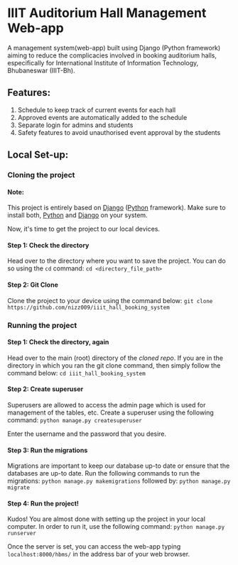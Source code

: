 # IIIT Auditorium Hall Management Web-app
A management system(web-app) built using Django (Python framework) aiming to reduce the complicacies involved in booking auditorium halls, especifically for International Institute of Information Technology, Bhubaneswar (IIIT-Bh).

## Features:
<ol>
  <li>Schedule to keep track of current events for each hall</li>
  <li>Approved events are automatically added to the schedule</li>
  <li>Separate login for admins and students</li>
  <li>Safety features to avoid unauthorised event approval by the students</li>
</ol>

## Local Set-up:

### Cloning the project

#### Note:
This project is entirely based on <a href="https://www.djangoproject.com/">Django</a> (<a href="https://www.python.org/">Python<a> framework). Make sure to install both, <a href="https://wiki.python.org/moin/BeginnersGuide/Download">Python<a> and <a href="https://docs.djangoproject.com/en/3.2/intro/install/">Django</a> on your system.

Now, it's time to get the project to our local devices.
#### Step 1: Check the directory
Head over to the directory where you want to save the project. You can do so using the ```cd``` command:
``` cd <directory_file_path> ```

#### Step 2: Git Clone
Clone the project to your device using the command below:
 ``` git clone https://github.com/nizz009/iiit_hall_booking_system ```
 
### Running the project

#### Step 1: Check the directory, again
Head over to the main (root) directory of the <em>cloned repo</em>. If you are in the directory in which you ran the git clone command, then simply follow the command below:
``` cd iiit_hall_booking_system ```

#### Step 2: Create superuser
Superusers are allowed to access the admin page which is used for management of the tables, etc. Create a superuser using the following command:
``` python manage.py createsuperuser ```

Enter the username and the password that you desire.

#### Step 3: Run the migrations
Migrations are important to keep our database up-to date or ensure that the databases are up-to date. Run the following commands to run the migrations:
``` python manage.py makemigrations ```
followed by:
``` python manage.py migrate ```

#### Step 4: Run the project!
Kudos! You are almost done with setting up the project in your local computer. In order to run it, use the following command:
``` python manage.py runserver ```

Once the server is set, you can access the web-app typing ``` localhost:8000/hbms/ ``` in the address bar of your web browser.

